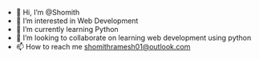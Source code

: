 - 👋 Hi, I’m @Shomith
- 👀 I’m interested in Web Development
- 🌱 I’m currently learning Python
- 💞️ I’m looking to collaborate on learning web development using python
- 📫 How to reach me shomithramesh01@outlook.com

<!---
Shomith/Shomith is a ✨ special ✨ repository because its `README.md` (this file) appears on your GitHub profile.
You can click the Preview link to take a look at your changes.
--->
